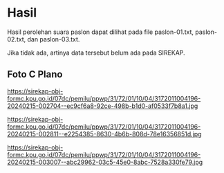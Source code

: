 # Hasil

Hasil perolehan suara paslon dapat dilihat pada file paslon-01.txt, paslon-02.txt, dan paslon-03.txt.

Jika tidak ada, artinya data tersebut belum ada pada SIREKAP.

## Foto C Plano

https://sirekap-obj-formc.kpu.go.id/07dc/pemilu/ppwp/31/72/01/10/04/3172011004196-20240215-002704--ec9cf6a8-92ce-498b-b1d0-af0533f7b8a1.jpg

https://sirekap-obj-formc.kpu.go.id/07dc/pemilu/ppwp/31/72/01/10/04/3172011004196-20240215-002811--e2254385-8630-4b6b-808d-78e16356851d.jpg

https://sirekap-obj-formc.kpu.go.id/07dc/pemilu/ppwp/31/72/01/10/04/3172011004196-20240215-003007--abc29962-03c5-45e0-8abc-7528a330fe79.jpg
